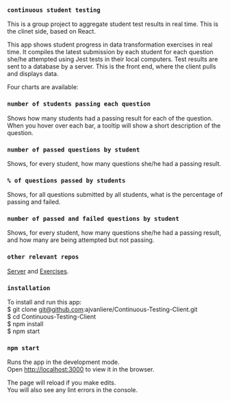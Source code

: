 
### `continuous student testing`

This is a group project to aggregate student test results in real time. This is the clinet side, based on React.

This app shows student progress in data transformation exercises in real time. It compiles the latest submission by each student for each question she/he attempted using Jest tests in their local computers. Test results are sent to a database by a server. This is the front end, where the client pulls and displays data.

Four charts are available: 

### `number of students passing each question`

Shows how many students had a passing result for each of the question. When you hover over each bar, a tooltip will show a short description of the question.

### `number of passed questions by student`

Shows, for every student, how many questions she/he had a passing result.

### `% of questions passed by students`

Shows, for all questions submitted by all students, what is the percentage of passing and failed.

### `number of passed and failed questions by student`

Shows, for every student, how many questions she/he had a passing result, and how many are being attempted but not passing.

### `other relevant repos`

[Server](https://github.com/rafaelrolivares/continuous-student-testing-server) and [Exercises](https://github.com/kerenKi/dataTransFormationExercises).


### `installation`

To install and run this app:<br/>
$ git clone git@github.com:ajvanliere/Continuous-Testing-Client.git<br/>
$ cd Continuous-Testing-Client<br/>
$ npm install<br/>
$ npm start

### `npm start`

Runs the app in the development mode.<br>
Open [http://localhost:3000](http://localhost:3000) to view it in the browser.

The page will reload if you make edits.<br>
You will also see any lint errors in the console.
